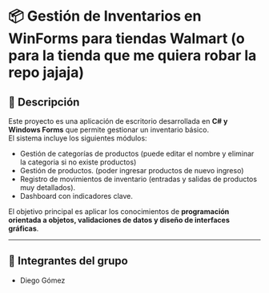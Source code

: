 # 📦 Gestión de Inventarios en WinForms para tiendas Walmart (o para la tienda que me quiera robar la repo jajaja)

## 📌 Descripción
Este proyecto es una aplicación de escritorio desarrollada en **C# y Windows Forms** que permite gestionar un inventario básico.  
El sistema incluye los siguientes módulos:  
- Gestión de categorías de productos (puede editar el nombre y eliminar la categoria si no existe productos)
- Gestión de productos. (poder ingresar productos de nuevo ingreso)  
- Registro de movimientos de inventario (entradas y salidas de productos muy detallados).  
- Dashboard con indicadores clave.  

El objetivo principal es aplicar los conocimientos de **programación orientada a objetos, validaciones de datos y diseño de interfaces gráficas**.

---

## 👥 Integrantes del grupo
- Diego Gómez    
